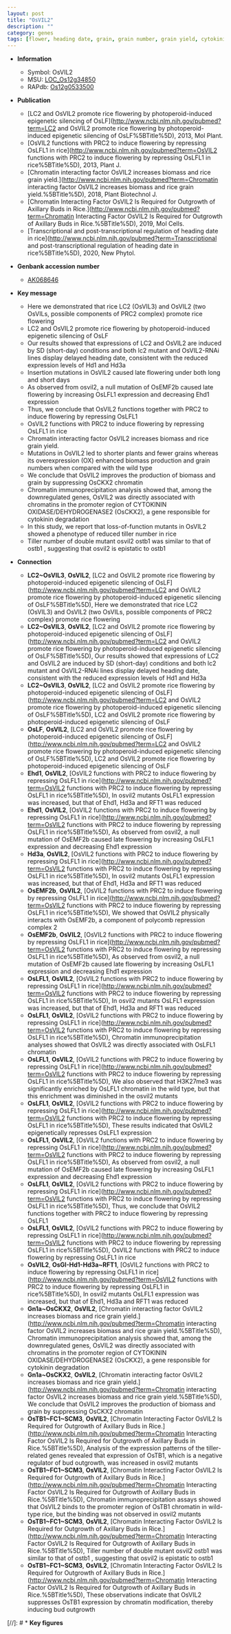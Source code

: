 ```yaml
---
layout: post
title: "OsVIL2"
description: ""
category: genes
tags: [flower, heading date, grain, grain number, grain yield, cytokinin, biomass, biomass production, tiller, tiller number]
---
```


* **Information**  
    + Symbol: OsVIL2  
    + MSU: [LOC_Os12g34850](http://rice.plantbiology.msu.edu/cgi-bin/ORF_infopage.cgi?orf=LOC_Os12g34850)  
    + RAPdb: [Os12g0533500](http://rapdb.dna.affrc.go.jp/viewer/gbrowse_details/irgsp1?name=Os12g0533500)  

* **Publication**  
    + [LC2 and OsVIL2 promote rice flowering by photoperoid-induced epigenetic silencing of OsLF](http://www.ncbi.nlm.nih.gov/pubmed?term=LC2 and OsVIL2 promote rice flowering by photoperoid-induced epigenetic silencing of OsLF%5BTitle%5D), 2013, Mol Plant.
    + [OsVIL2 functions with PRC2 to induce flowering by repressing OsLFL1 in rice](http://www.ncbi.nlm.nih.gov/pubmed?term=OsVIL2 functions with PRC2 to induce flowering by repressing OsLFL1 in rice%5BTitle%5D), 2013, Plant J.
    + [Chromatin interacting factor OsVIL2 increases biomass and rice grain yield.](http://www.ncbi.nlm.nih.gov/pubmed?term=Chromatin interacting factor OsVIL2 increases biomass and rice grain yield.%5BTitle%5D), 2018, Plant Biotechnol J.
    + [Chromatin Interacting Factor OsVIL2 Is Required for Outgrowth of Axillary Buds in Rice.](http://www.ncbi.nlm.nih.gov/pubmed?term=Chromatin Interacting Factor OsVIL2 Is Required for Outgrowth of Axillary Buds in Rice.%5BTitle%5D), 2019, Mol Cells.
    + [Transcriptional and post-transcriptional regulation of heading date in rice](http://www.ncbi.nlm.nih.gov/pubmed?term=Transcriptional and post-transcriptional regulation of heading date in rice%5BTitle%5D), 2020, New Phytol.

* **Genbank accession number**  
    + [AK068646](http://www.ncbi.nlm.nih.gov/nuccore/AK068646)

* **Key message**  
    + Here we demonstrated that rice LC2 (OsVIL3) and OsVIL2 (two OsVILs, possible components of PRC2 complex) promote rice flowering
    + LC2 and OsVIL2 promote rice flowering by photoperoid-induced epigenetic silencing of OsLF
    + Our results showed that expressions of LC2 and OsVIL2 are induced by SD (short-day) conditions and both lc2 mutant and OsVIL2-RNAi lines display delayed heading date, consistent with the reduced expression levels of Hd1 and Hd3a
    + Insertion mutations in OsVIL2 caused late flowering under both long and short days
    + As observed from osvil2, a null mutation of OsEMF2b caused late flowering by increasing OsLFL1 expression and decreasing Ehd1 expression
    + Thus, we conclude that OsVIL2 functions together with PRC2 to induce flowering by repressing OsLFL1
    + OsVIL2 functions with PRC2 to induce flowering by repressing OsLFL1 in rice
    + Chromatin interacting factor OsVIL2 increases biomass and rice grain yield.
    + Mutations in OsVIL2 led to shorter plants and fewer grains whereas its overexpression (OX) enhanced biomass production and grain numbers when compared with the wild type
    + We conclude that OsVIL2 improves the production of biomass and grain by suppressing OsCKX2 chromatin
    + Chromatin immunoprecipitation analysis showed that, among the downregulated genes, OsVIL2 was directly associated with chromatins in the promoter region of CYTOKININ OXIDASE/DEHYDROGENASE2 (OsCKX2), a gene responsible for cytokinin degradation
    + In this study, we report that loss-of-function mutants in OsVIL2 showed a phenotype of reduced tiller number in rice
    + Tiller number of double mutant osvil2 ostb1 was similar to that of ostb1 , suggesting that osvil2 is epistatic to ostb1

* **Connection**  
    + __LC2~OsVIL3__, __OsVIL2__, [LC2 and OsVIL2 promote rice flowering by photoperoid-induced epigenetic silencing of OsLF](http://www.ncbi.nlm.nih.gov/pubmed?term=LC2 and OsVIL2 promote rice flowering by photoperoid-induced epigenetic silencing of OsLF%5BTitle%5D), Here we demonstrated that rice LC2 (OsVIL3) and OsVIL2 (two OsVILs, possible components of PRC2 complex) promote rice flowering
    + __LC2~OsVIL3__, __OsVIL2__, [LC2 and OsVIL2 promote rice flowering by photoperoid-induced epigenetic silencing of OsLF](http://www.ncbi.nlm.nih.gov/pubmed?term=LC2 and OsVIL2 promote rice flowering by photoperoid-induced epigenetic silencing of OsLF%5BTitle%5D), Our results showed that expressions of LC2 and OsVIL2 are induced by SD (short-day) conditions and both lc2 mutant and OsVIL2-RNAi lines display delayed heading date, consistent with the reduced expression levels of Hd1 and Hd3a
    + __LC2~OsVIL3__, __OsVIL2__, [LC2 and OsVIL2 promote rice flowering by photoperoid-induced epigenetic silencing of OsLF](http://www.ncbi.nlm.nih.gov/pubmed?term=LC2 and OsVIL2 promote rice flowering by photoperoid-induced epigenetic silencing of OsLF%5BTitle%5D), LC2 and OsVIL2 promote rice flowering by photoperoid-induced epigenetic silencing of OsLF
    + __OsLF__, __OsVIL2__, [LC2 and OsVIL2 promote rice flowering by photoperoid-induced epigenetic silencing of OsLF](http://www.ncbi.nlm.nih.gov/pubmed?term=LC2 and OsVIL2 promote rice flowering by photoperoid-induced epigenetic silencing of OsLF%5BTitle%5D), LC2 and OsVIL2 promote rice flowering by photoperoid-induced epigenetic silencing of OsLF
    + __Ehd1__, __OsVIL2__, [OsVIL2 functions with PRC2 to induce flowering by repressing OsLFL1 in rice](http://www.ncbi.nlm.nih.gov/pubmed?term=OsVIL2 functions with PRC2 to induce flowering by repressing OsLFL1 in rice%5BTitle%5D), In osvil2 mutants OsLFL1 expression was increased, but that of Ehd1, Hd3a and RFT1 was reduced
    + __Ehd1__, __OsVIL2__, [OsVIL2 functions with PRC2 to induce flowering by repressing OsLFL1 in rice](http://www.ncbi.nlm.nih.gov/pubmed?term=OsVIL2 functions with PRC2 to induce flowering by repressing OsLFL1 in rice%5BTitle%5D), As observed from osvil2, a null mutation of OsEMF2b caused late flowering by increasing OsLFL1 expression and decreasing Ehd1 expression
    + __Hd3a__, __OsVIL2__, [OsVIL2 functions with PRC2 to induce flowering by repressing OsLFL1 in rice](http://www.ncbi.nlm.nih.gov/pubmed?term=OsVIL2 functions with PRC2 to induce flowering by repressing OsLFL1 in rice%5BTitle%5D), In osvil2 mutants OsLFL1 expression was increased, but that of Ehd1, Hd3a and RFT1 was reduced
    + __OsEMF2b__, __OsVIL2__, [OsVIL2 functions with PRC2 to induce flowering by repressing OsLFL1 in rice](http://www.ncbi.nlm.nih.gov/pubmed?term=OsVIL2 functions with PRC2 to induce flowering by repressing OsLFL1 in rice%5BTitle%5D), We showed that OsVIL2 physically interacts with OsEMF2b, a component of polycomb repression complex 2
    + __OsEMF2b__, __OsVIL2__, [OsVIL2 functions with PRC2 to induce flowering by repressing OsLFL1 in rice](http://www.ncbi.nlm.nih.gov/pubmed?term=OsVIL2 functions with PRC2 to induce flowering by repressing OsLFL1 in rice%5BTitle%5D), As observed from osvil2, a null mutation of OsEMF2b caused late flowering by increasing OsLFL1 expression and decreasing Ehd1 expression
    + __OsLFL1__, __OsVIL2__, [OsVIL2 functions with PRC2 to induce flowering by repressing OsLFL1 in rice](http://www.ncbi.nlm.nih.gov/pubmed?term=OsVIL2 functions with PRC2 to induce flowering by repressing OsLFL1 in rice%5BTitle%5D), In osvil2 mutants OsLFL1 expression was increased, but that of Ehd1, Hd3a and RFT1 was reduced
    + __OsLFL1__, __OsVIL2__, [OsVIL2 functions with PRC2 to induce flowering by repressing OsLFL1 in rice](http://www.ncbi.nlm.nih.gov/pubmed?term=OsVIL2 functions with PRC2 to induce flowering by repressing OsLFL1 in rice%5BTitle%5D), Chromatin immunoprecipitation analyses showed that OsVIL2 was directly associated with OsLFL1 chromatin
    + __OsLFL1__, __OsVIL2__, [OsVIL2 functions with PRC2 to induce flowering by repressing OsLFL1 in rice](http://www.ncbi.nlm.nih.gov/pubmed?term=OsVIL2 functions with PRC2 to induce flowering by repressing OsLFL1 in rice%5BTitle%5D), We also observed that H3K27me3 was significantly enriched by OsLFL1 chromatin in the wild type, but that this enrichment was diminished in the osvil2 mutants
    + __OsLFL1__, __OsVIL2__, [OsVIL2 functions with PRC2 to induce flowering by repressing OsLFL1 in rice](http://www.ncbi.nlm.nih.gov/pubmed?term=OsVIL2 functions with PRC2 to induce flowering by repressing OsLFL1 in rice%5BTitle%5D), These results indicated that OsVIL2 epigenetically represses OsLFL1 expression
    + __OsLFL1__, __OsVIL2__, [OsVIL2 functions with PRC2 to induce flowering by repressing OsLFL1 in rice](http://www.ncbi.nlm.nih.gov/pubmed?term=OsVIL2 functions with PRC2 to induce flowering by repressing OsLFL1 in rice%5BTitle%5D), As observed from osvil2, a null mutation of OsEMF2b caused late flowering by increasing OsLFL1 expression and decreasing Ehd1 expression
    + __OsLFL1__, __OsVIL2__, [OsVIL2 functions with PRC2 to induce flowering by repressing OsLFL1 in rice](http://www.ncbi.nlm.nih.gov/pubmed?term=OsVIL2 functions with PRC2 to induce flowering by repressing OsLFL1 in rice%5BTitle%5D), Thus, we conclude that OsVIL2 functions together with PRC2 to induce flowering by repressing OsLFL1
    + __OsLFL1__, __OsVIL2__, [OsVIL2 functions with PRC2 to induce flowering by repressing OsLFL1 in rice](http://www.ncbi.nlm.nih.gov/pubmed?term=OsVIL2 functions with PRC2 to induce flowering by repressing OsLFL1 in rice%5BTitle%5D), OsVIL2 functions with PRC2 to induce flowering by repressing OsLFL1 in rice
    + __OsVIL2__, __OsGI-Hd1-Hd3a~RFT1__, [OsVIL2 functions with PRC2 to induce flowering by repressing OsLFL1 in rice](http://www.ncbi.nlm.nih.gov/pubmed?term=OsVIL2 functions with PRC2 to induce flowering by repressing OsLFL1 in rice%5BTitle%5D), In osvil2 mutants OsLFL1 expression was increased, but that of Ehd1, Hd3a and RFT1 was reduced
    + __Gn1a~OsCKX2__, __OsVIL2__, [Chromatin interacting factor OsVIL2 increases biomass and rice grain yield.](http://www.ncbi.nlm.nih.gov/pubmed?term=Chromatin interacting factor OsVIL2 increases biomass and rice grain yield.%5BTitle%5D),  Chromatin immunoprecipitation analysis showed that, among the downregulated genes, OsVIL2 was directly associated with chromatins in the promoter region of CYTOKININ OXIDASE/DEHYDROGENASE2 (OsCKX2), a gene responsible for cytokinin degradation
    + __Gn1a~OsCKX2__, __OsVIL2__, [Chromatin interacting factor OsVIL2 increases biomass and rice grain yield.](http://www.ncbi.nlm.nih.gov/pubmed?term=Chromatin interacting factor OsVIL2 increases biomass and rice grain yield.%5BTitle%5D),  We conclude that OsVIL2 improves the production of biomass and grain by suppressing OsCKX2 chromatin
    + __OsTB1~FC1~SCM3__, __OsVIL2__, [Chromatin Interacting Factor OsVIL2 Is Required for Outgrowth of Axillary Buds in Rice.](http://www.ncbi.nlm.nih.gov/pubmed?term=Chromatin Interacting Factor OsVIL2 Is Required for Outgrowth of Axillary Buds in Rice.%5BTitle%5D),  Analysis of the expression patterns of the tiller-related genes revealed that expression of OsTB1, which is a negative regulator of bud outgrowth, was increased in osvil2 mutants
    + __OsTB1~FC1~SCM3__, __OsVIL2__, [Chromatin Interacting Factor OsVIL2 Is Required for Outgrowth of Axillary Buds in Rice.](http://www.ncbi.nlm.nih.gov/pubmed?term=Chromatin Interacting Factor OsVIL2 Is Required for Outgrowth of Axillary Buds in Rice.%5BTitle%5D),  Chromatin immunoprecipitation assays showed that OsVIL2 binds to the promoter region of OsTB1 chromatin in wild-type rice, but the binding was not observed in osvil2 mutants
    + __OsTB1~FC1~SCM3__, __OsVIL2__, [Chromatin Interacting Factor OsVIL2 Is Required for Outgrowth of Axillary Buds in Rice.](http://www.ncbi.nlm.nih.gov/pubmed?term=Chromatin Interacting Factor OsVIL2 Is Required for Outgrowth of Axillary Buds in Rice.%5BTitle%5D),  Tiller number of double mutant osvil2 ostb1 was similar to that of ostb1 , suggesting that osvil2 is epistatic to ostb1
    + __OsTB1~FC1~SCM3__, __OsVIL2__, [Chromatin Interacting Factor OsVIL2 Is Required for Outgrowth of Axillary Buds in Rice.](http://www.ncbi.nlm.nih.gov/pubmed?term=Chromatin Interacting Factor OsVIL2 Is Required for Outgrowth of Axillary Buds in Rice.%5BTitle%5D),  These observations indicate that OsVIL2 suppresses OsTB1 expression by chromatin modification, thereby inducing bud outgrowth

[//]: # * **Key figures**  


